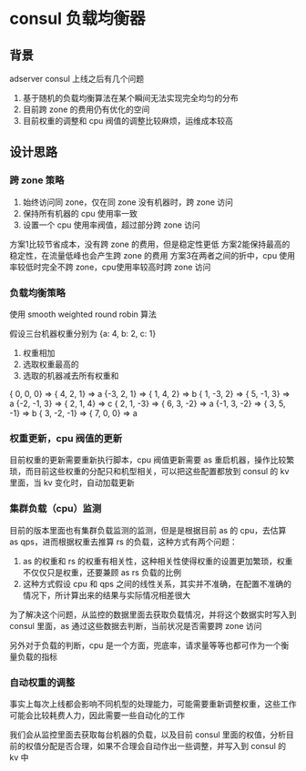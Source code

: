 consul 负载均衡器
=================

背景
----

adserver consul 上线之后有几个问题

1. 基于随机的负载均衡算法在某个瞬间无法实现完全均匀的分布
2. 目前跨 zone 的费用仍有优化的空间
3. 目前权重的调整和 cpu 阀值的调整比较麻烦，运维成本较高

设计思路
-------

### 跨 zone 策略

1. 始终访问同 zone，仅在同 zone 没有机器时，跨 zone 访问
2. 保持所有机器的 cpu 使用率一致
3. 设置一个 cpu 使用率阀值，超过部分跨 zone 访问

方案1比较节省成本，没有跨 zone 的费用，但是稳定性更低
方案2能保持最高的稳定性，在流量低峰也会产生跨 zone 的费用
方案3在两者之间的折中，cpu 使用率较低时完全不跨 zone，cpu使用率较高时跨 zone 访问

### 负载均衡策略

使用 smooth weighted round robin 算法

假设三台机器权重分别为 {a: 4, b: 2, c: 1}

1. 权重相加
2. 选取权重最高的
3. 选取的机器减去所有权重和

{ 0,  0,  0} => { 4,  2,  1} => a
{-3,  2,  1} => { 1,  4,  2} => b
{ 1, -3,  2} => { 5, -1,  3} => a
{-2, -1,  3} => { 2,  1,  4} => c
{ 2,  1, -3} => { 6,  3, -2} => a
{-1,  3, -2} => { 3,  5, -1} => b
{ 3, -2, -1} => { 7,  0,  0} => a

### 权重更新，cpu 阀值的更新

目前权重的更新需要重新执行脚本，cpu 阀值更新需要 as 重启机器，操作比较繁琐，而目前这些权重的分配只和机型相关，可以把这些配置都放到 consul 的 kv 里面，当 kv 变化时，自动加载更新

### 集群负载（cpu）监测

目前的版本里面也有集群负载监测的监测，但是是根据目前 as 的 cpu，去估算 as qps，进而根据权重去推算 rs 的负载，这种方式有两个问题：

1. as 的权重和 rs 的权重有相关性，这种相关性使得权重的设置更加繁琐，权重不仅仅只是权重，还要兼顾 as rs 负载的比例
2. 这种方式假设 cpu 和 qps 之间的线性关系，其实并不准确，在配置不准确的情况下，所计算出来的结果与实际情况相差很大

为了解决这个问题，从监控的数据里面去获取负载情况，并将这个数据实时写入到 consul 里面，as 通过这些数据去判断，当前状况是否需要跨 zone 访问

另外对于负载的判断，cpu 是一个方面，兜底率，请求量等等也都可作为一个衡量负载的指标

### 自动权重的调整

事实上每次上线都会影响不同机型的处理能力，可能需要重新调整权重，这些工作可能会比较耗费人力，因此需要一些自动化的工作

我们会从监控里面去获取每台机器的负载，以及目前 consul 里面的权值，分析目前的权值分配是否合理，如果不合理会自动作出一些调整，并写入到 consul 的 kv 中

